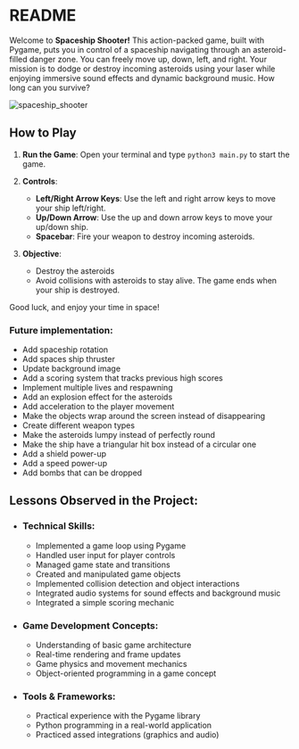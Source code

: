 # README

Welcome to **Spaceship Shooter!** This action-packed game, built with Pygame, puts you in control of a spaceship navigating through an asteroid-filled danger zone. You can freely move up, down, left, and right. Your mission is to dodge or destroy incoming asteroids using your laser while enjoying immersive sound effects and dynamic background music. How long can you survive?

![spaceship_shooter](https://github.com/user-attachments/assets/817719c3-e0b7-4276-b39e-225955108d97)

## How to Play

1. **Run the Game**: Open your terminal and type `python3 main.py` to start the game.
   
2. **Controls**:
   - **Left/Right Arrow Keys**: Use the left and right arrow keys to move your ship left/right.
   - **Up/Down Arrow**: Use the up and down arrow keys to move your up/down ship.
   - **Spacebar**: Fire your weapon to destroy incoming asteroids.

3. **Objective**: 
   - Destroy the asteroids
   - Avoid collisions with asteroids to stay alive. The game ends when your ship is destroyed.

Good luck, and enjoy your time in space!

### Future implementation:
   - Add spaceship rotation
   - Add spaces ship thruster
   - Update background image
   - Add a scoring system that tracks previous high scores
   - Implement multiple lives and respawning
   - Add an explosion effect for the asteroids
   - Add acceleration to the player movement
   - Make the objects wrap around the screen instead of disappearing
   - Create different weapon types
   - Make the asteroids lumpy instead of perfectly round
   - Make the ship have a triangular hit box instead of a circular one
   - Add a shield power-up
   - Add a speed power-up
   - Add bombs that can be dropped

## Lessons Observed in the Project:
   - ### Technical Skills:
      - Implemented a game loop using Pygame
      - Handled user input for player controls
      - Managed game state and transitions
      - Created and manipulated game objects
      - Implemented collision detection and object interactions
      - Integrated audio systems for sound effects and background music
      - Integrated a simple scoring mechanic

   - ### Game Development Concepts:
      - Understanding of basic game architecture
      - Real-time rendering and frame updates
      - Game physics and movement mechanics
      - Object-oriented programming in a game concept

   - ### Tools & Frameworks:
      - Practical experience with the Pygame library
      - Python programming in a real-world application
      - Practiced assed integrations (graphics and audio)
